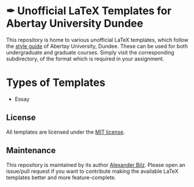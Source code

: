 # ✒ Unofficial LaTeX Templates for Abertay University Dundee
This repository is home to various unofficial LaTeX templates, which follow the [style guide](https://intranet.abertay.ac.uk/library/digital-skills/abertaystyleguidance/) of Abertay University, Dundee. These can be used for both undergraduate and graduate courses. Simply visit the corresponding subdirectory, of the format which is required in your assignment.

# Types of Templates
- Essay

## License

All templates are licensed under the [MIT license](https://github.com/lxndrblz/Abertay-University-LaTeX-Templates/blob/master/LICENSE).

## Maintenance

This repository is maintained by its author [Alexander Bilz](https://github.com/lxndrblz). Please open an issue/pull request if you want to contribute making the available LaTeX templates better and more feature-complete.
